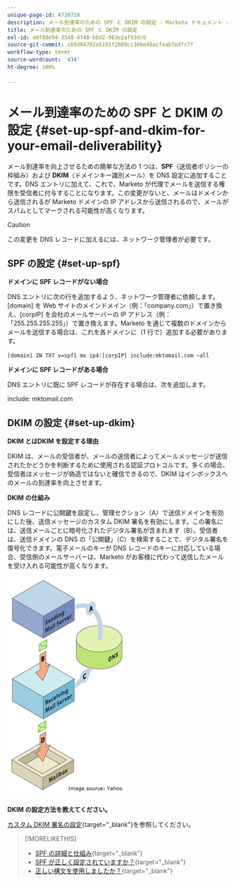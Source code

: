 ```yaml
---
unique-page-id: 4720710
description: メール到達率のための SPF と DKIM の設定 - Marketo ドキュメント - 製品ドキュメント
title: メール到達率のための SPF と DKIM の設定
exl-id: a0f88e94-3348-4f48-bbd2-963e2af93dc0
source-git-commit: c69d04702a5191f2809cc308e48acfeab7edfc7f
workflow-type: tm+mt
source-wordcount: '434'
ht-degree: 100%

---
```


# メール到達率のための SPF と DKIM の設定 {#set-up-spf-and-dkim-for-your-email-deliverability}

メール到達率を向上させるための簡単な方法の 1 つは、**SPF**（送信者ポリシーの枠組み）および **DKIM**（ドメインキー識別メール）を DNS 設定に追加することです。DNS エントリに加えて、これで、Marketo が代理でメールを送信する権限を受信者に付与することになります。この変更がないと、メールはドメインから送信されるが Marketo ドメインの IP アドレスから送信されるので、メールがスパムとしてマークされる可能性が高くなります。

>[!CAUTION]
>
>この変更を DNS レコードに加えるには、ネットワーク管理者が必要です。

## SPF の設定 {#set-up-spf}

**ドメインに SPF レコードがない場合**

DNS エントリに次の行を追加するよう、ネットワーク管理者に依頼します。[domain] を Web サイトのメインドメイン（例：「company.com」）で置き換え、[corpIP] を会社のメールサーバーの IP アドレス（例：「255.255.255.255」）で置き換えます。Marketo を通じて複数のドメインからメールを送信する場合は、これを各ドメインに（1 行で）追加する必要があります。

`[domain] IN TXT v=spf1 mx ip4:[corpIP] include:mktomail.com ~all`

**ドメインに SPF レコードがある場合**

DNS エントリに既に SPF レコードが存在する場合は、次を追加します。

include: mktomail.com

## DKIM の設定 {#set-up-dkim}

**DKIM とはDKIM を設定する理由**

DKIM は、メールの受信者が、メールの送信者によってメールメッセージが送信されたかどうかを判断するために使用される認証プロトコルです。多くの場合、受信者はメッセージが偽造ではないと確信できるので、DKIM はインボックスへのメールの到達率を向上させます。

**DKIM の仕組み**

DNS レコードに公開鍵を設定し、管理セクション（A）で送信ドメインを有効にした後、送信メッセージのカスタム DKIM 署名を有効にします。この署名には、送信メールごとに暗号化されたデジタル署名が含まれます（B）。受信者は、送信ドメインの DNS の「公開鍵」（C）を検索することで、デジタル署名を復号化できます。電子メールのキーが DNS レコードのキーに対応している場合、受信側のメールサーバーは、Marketo がお客様に代わって送信したメールを受け入れる可能性が高くなります。

![](assets/image2015-1-12-13-3a56-3a55.png)

**DKIM の設定方法を教えてください。**

[カスタム DKIM 署名の設定](/help/marketo/product-docs/email-marketing/deliverability/set-up-a-custom-dkim-signature.md){target="_blank"}を参照してください。

>[!MORELIKETHIS]
>
>* [SPF の詳細と仕組み](http://www.open-spf.org/Introduction/){target="_blank"}
>* [SPF が正しく設定されていますか？](https://www.kitterman.com/spf/validate.html){target="_blank"}
>* [正しい構文を使用しましたか？](http://www.open-spf.org/SPF_Record_Syntax/){target="_blank"}

